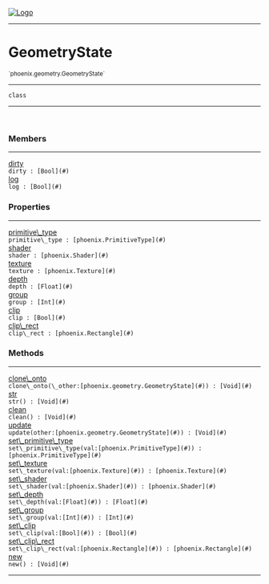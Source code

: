 
[![Logo](../../../images/logo.png)](../../../api/index.html)

---



<h1>GeometryState</h1>
<small>`phoenix.geometry.GeometryState`</small>



---

`class`

---

&nbsp;
&nbsp;



<h3>Members</h3> <hr/><span class="member apipage">
                <a name="dirty"><a class="lift" href="#dirty">dirty</a></a><div class="clear"></div><code class="signature apipage">dirty : [Bool](#)</code><br/></span>
            <span class="small_desc_flat"></span><span class="member apipage">
                <a name="log"><a class="lift" href="#log">log</a></a><div class="clear"></div><code class="signature apipage">log : [Bool](#)</code><br/></span>
            <span class="small_desc_flat"></span>



<h3>Properties</h3> <hr/><span class="member apipage">
                <a name="primitive_type"><a class="lift" href="#primitive_type">primitive\_type</a></a><div class="clear"></div><code class="signature apipage">primitive\_type : [phoenix.PrimitiveType](#)</code><br/></span>
            <span class="small_desc_flat"></span><span class="member apipage">
                <a name="shader"><a class="lift" href="#shader">shader</a></a><div class="clear"></div><code class="signature apipage">shader : [phoenix.Shader](#)</code><br/></span>
            <span class="small_desc_flat"></span><span class="member apipage">
                <a name="texture"><a class="lift" href="#texture">texture</a></a><div class="clear"></div><code class="signature apipage">texture : [phoenix.Texture](#)</code><br/></span>
            <span class="small_desc_flat"></span><span class="member apipage">
                <a name="depth"><a class="lift" href="#depth">depth</a></a><div class="clear"></div><code class="signature apipage">depth : [Float](#)</code><br/></span>
            <span class="small_desc_flat"></span><span class="member apipage">
                <a name="group"><a class="lift" href="#group">group</a></a><div class="clear"></div><code class="signature apipage">group : [Int](#)</code><br/></span>
            <span class="small_desc_flat"></span><span class="member apipage">
                <a name="clip"><a class="lift" href="#clip">clip</a></a><div class="clear"></div><code class="signature apipage">clip : [Bool](#)</code><br/></span>
            <span class="small_desc_flat"></span><span class="member apipage">
                <a name="clip_rect"><a class="lift" href="#clip_rect">clip\_rect</a></a><div class="clear"></div><code class="signature apipage">clip\_rect : [phoenix.Rectangle](#)</code><br/></span>
            <span class="small_desc_flat"></span>



<h3>Methods</h3> <hr/><span class="method apipage">
            <a name="clone_onto"><a class="lift" href="#clone_onto">clone\_onto</a></a> <div class="clear"></div><code class="signature apipage">clone\_onto(\_other:[phoenix.geometry.GeometryState](#)<span></span>) : [Void](#)</code><br/><span class="small_desc_flat"></span>
        </span>
    <span class="method apipage">
            <a name="str"><a class="lift" href="#str">str</a></a> <div class="clear"></div><code class="signature apipage">str() : [Void](#)</code><br/><span class="small_desc_flat"></span>
        </span>
    <span class="method apipage">
            <a name="clean"><a class="lift" href="#clean">clean</a></a> <div class="clear"></div><code class="signature apipage">clean() : [Void](#)</code><br/><span class="small_desc_flat"></span>
        </span>
    <span class="method apipage">
            <a name="update"><a class="lift" href="#update">update</a></a> <div class="clear"></div><code class="signature apipage">update(other:[phoenix.geometry.GeometryState](#)<span></span>) : [Void](#)</code><br/><span class="small_desc_flat"></span>
        </span>
    <span class="method apipage">
            <a name="set_primitive_type"><a class="lift" href="#set_primitive_type">set\_primitive\_type</a></a> <div class="clear"></div><code class="signature apipage">set\_primitive\_type(val:[phoenix.PrimitiveType](#)<span></span>) : [phoenix.PrimitiveType](#)</code><br/><span class="small_desc_flat"></span>
        </span>
    <span class="method apipage">
            <a name="set_texture"><a class="lift" href="#set_texture">set\_texture</a></a> <div class="clear"></div><code class="signature apipage">set\_texture(val:[phoenix.Texture](#)<span></span>) : [phoenix.Texture](#)</code><br/><span class="small_desc_flat"></span>
        </span>
    <span class="method apipage">
            <a name="set_shader"><a class="lift" href="#set_shader">set\_shader</a></a> <div class="clear"></div><code class="signature apipage">set\_shader(val:[phoenix.Shader](#)<span></span>) : [phoenix.Shader](#)</code><br/><span class="small_desc_flat"></span>
        </span>
    <span class="method apipage">
            <a name="set_depth"><a class="lift" href="#set_depth">set\_depth</a></a> <div class="clear"></div><code class="signature apipage">set\_depth(val:[Float](#)<span></span>) : [Float](#)</code><br/><span class="small_desc_flat"></span>
        </span>
    <span class="method apipage">
            <a name="set_group"><a class="lift" href="#set_group">set\_group</a></a> <div class="clear"></div><code class="signature apipage">set\_group(val:[Int](#)<span></span>) : [Int](#)</code><br/><span class="small_desc_flat"></span>
        </span>
    <span class="method apipage">
            <a name="set_clip"><a class="lift" href="#set_clip">set\_clip</a></a> <div class="clear"></div><code class="signature apipage">set\_clip(val:[Bool](#)<span></span>) : [Bool](#)</code><br/><span class="small_desc_flat"></span>
        </span>
    <span class="method apipage">
            <a name="set_clip_rect"><a class="lift" href="#set_clip_rect">set\_clip\_rect</a></a> <div class="clear"></div><code class="signature apipage">set\_clip\_rect(val:[phoenix.Rectangle](#)<span></span>) : [phoenix.Rectangle](#)</code><br/><span class="small_desc_flat"></span>
        </span>
    <span class="method apipage">
            <a name="new"><a class="lift" href="#new">new</a></a> <div class="clear"></div><code class="signature apipage">new() : [Void](#)</code><br/><span class="small_desc_flat"></span>
        </span>
    





---

&nbsp;
&nbsp;
&nbsp;
&nbsp;